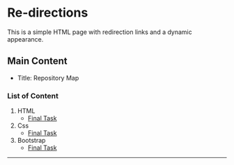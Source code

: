 # Re-directions

This is a simple HTML page with redirection links and a dynamic appearance.



## Main Content
- Title: Repository Map

### List of Content
1. HTML
   - [Final Task](https://yadhukrishnx.github.io/Learningfest/HTML/HOST/index.html)
2. Css
   - [Final Task](https://yadhukrishnx.github.io/Learningfest/CSS/Task15/Task15.html)
3. Bootstrap
   - [Final Task](https://yadhukrishnx.github.io/Learningfest/BOOTSTRAP/Task6/index.html)

---
